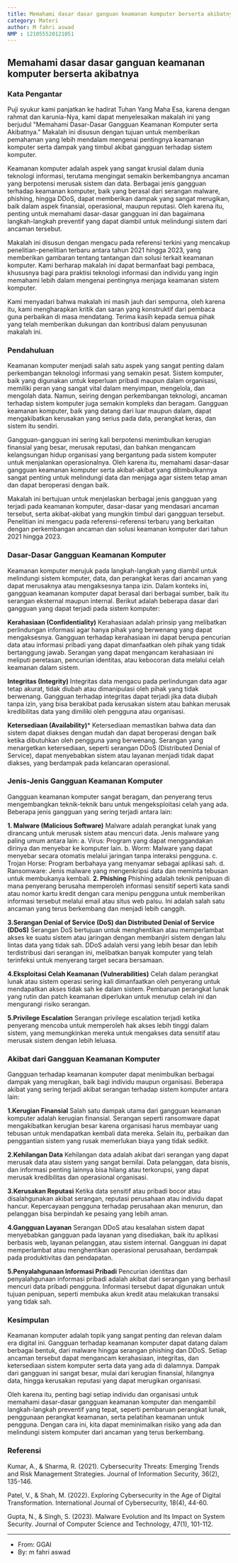 ```yaml
---
title: Memahami dasar dasar ganguan keamanan komputer berserta akibatnya
category: Materi
author: M fahri aswad
NMP : 121055520121051
---
```


## Memahami dasar dasar ganguan keamanan komputer berserta akibatnya

### Kata Pengantar
Puji syukur kami panjatkan ke hadirat Tuhan Yang Maha Esa, karena dengan rahmat dan karunia-Nya, kami dapat menyelesaikan makalah ini yang berjudul "Memahami Dasar-Dasar Gangguan Keamanan Komputer serta Akibatnya." Makalah ini disusun dengan tujuan untuk memberikan pemahaman yang lebih mendalam mengenai pentingnya keamanan komputer serta dampak yang timbul akibat gangguan terhadap sistem komputer.

Keamanan komputer adalah aspek yang sangat krusial dalam dunia teknologi informasi, terutama mengingat semakin berkembangnya ancaman yang berpotensi merusak sistem dan data. Berbagai jenis gangguan terhadap keamanan komputer, baik yang berasal dari serangan malware, phishing, hingga DDoS, dapat memberikan dampak yang sangat merugikan, baik dalam aspek finansial, operasional, maupun reputasi. Oleh karena itu, penting untuk memahami dasar-dasar gangguan ini dan bagaimana langkah-langkah preventif yang dapat diambil untuk melindungi sistem dari ancaman tersebut.

Makalah ini disusun dengan mengacu pada referensi terkini yang mencakup penelitian-penelitian terbaru antara tahun 2021 hingga 2023, yang memberikan gambaran tentang tantangan dan solusi terkait keamanan komputer. Kami berharap makalah ini dapat bermanfaat bagi pembaca, khususnya bagi para praktisi teknologi informasi dan individu yang ingin memahami lebih dalam mengenai pentingnya menjaga keamanan sistem komputer.

Kami menyadari bahwa makalah ini masih jauh dari sempurna, oleh karena itu, kami mengharapkan kritik dan saran yang konstruktif dari pembaca guna perbaikan di masa mendatang. Terima kasih kepada semua pihak yang telah memberikan dukungan dan kontribusi dalam penyusunan makalah ini.

### Pendahuluan

Keamanan komputer menjadi salah satu aspek yang sangat penting dalam perkembangan teknologi informasi yang semakin pesat. Sistem komputer, baik yang digunakan untuk keperluan pribadi maupun dalam organisasi, memiliki peran yang sangat vital dalam menyimpan, mengelola, dan mengolah data. Namun, seiring dengan perkembangan teknologi, ancaman terhadap sistem komputer juga semakin kompleks dan beragam. Gangguan keamanan komputer, baik yang datang dari luar maupun dalam, dapat mengakibatkan kerusakan yang serius pada data, perangkat keras, dan sistem itu sendiri.

Gangguan-gangguan ini sering kali berpotensi menimbulkan kerugian finansial yang besar, merusak reputasi, dan bahkan mengancam kelangsungan hidup organisasi yang bergantung pada sistem komputer untuk menjalankan operasionalnya. Oleh karena itu, memahami dasar-dasar gangguan keamanan komputer serta akibat-akibat yang ditimbulkannya sangat penting untuk melindungi data dan menjaga agar sistem tetap aman dan dapat beroperasi dengan baik.

Makalah ini bertujuan untuk menjelaskan berbagai jenis gangguan yang terjadi pada keamanan komputer, dasar-dasar yang mendasari ancaman tersebut, serta akibat-akibat yang mungkin timbul dari gangguan tersebut. Penelitian ini mengacu pada referensi-referensi terbaru yang berkaitan dengan perkembangan ancaman dan solusi keamanan komputer dari tahun 2021 hingga 2023.

### Dasar-Dasar Gangguan Keamanan Komputer

Keamanan komputer merujuk pada langkah-langkah yang diambil untuk melindungi sistem komputer, data, dan perangkat keras dari ancaman yang dapat merusaknya atau mengaksesnya tanpa izin. Dalam konteks ini, gangguan keamanan komputer dapat berasal dari berbagai sumber, baik itu serangan eksternal maupun internal. Berikut adalah beberapa dasar dari gangguan yang dapat terjadi pada sistem komputer:

**Kerahasiaan (Confidentiality)**
Kerahasiaan adalah prinsip yang melibatkan perlindungan informasi agar hanya pihak yang berwenang yang dapat mengaksesnya. Gangguan terhadap kerahasiaan ini dapat berupa pencurian data atau informasi pribadi yang dapat dimanfaatkan oleh pihak yang tidak bertanggung jawab. Serangan yang dapat mengancam kerahasiaan ini meliputi peretasan, pencurian identitas, atau kebocoran data melalui celah keamanan dalam sistem.

**Integritas (Integrity)**
Integritas data mengacu pada perlindungan data agar tetap akurat, tidak diubah atau dimanipulasi oleh pihak yang tidak berwenang. Gangguan terhadap integritas dapat terjadi jika data diubah tanpa izin, yang bisa berakibat pada kerusakan sistem atau bahkan merusak kredibilitas data yang dimiliki oleh pengguna atau organisasi.

**Ketersediaan (Availability)***
Ketersediaan memastikan bahwa data dan sistem dapat diakses dengan mudah dan dapat beroperasi dengan baik ketika dibutuhkan oleh pengguna yang berwenang. Serangan yang menargetkan ketersediaan, seperti serangan DDoS (Distributed Denial of Service), dapat menyebabkan sistem atau layanan menjadi tidak dapat diakses, yang berdampak pada kelancaran operasional.

### Jenis-Jenis Gangguan Keamanan Komputer
Gangguan keamanan komputer sangat beragam, dan penyerang terus mengembangkan teknik-teknik baru untuk mengeksploitasi celah yang ada. Beberapa jenis gangguan yang sering terjadi antara lain:

**1. Malware (Malicious Software)**
Malware adalah perangkat lunak yang dirancang untuk merusak sistem atau mencuri data. Jenis malware yang paling umum antara lain:
a. Virus: Program yang dapat menggandakan dirinya dan menyebar ke komputer lain.
b. Worm: Malware yang dapat menyebar secara otomatis melalui jaringan tanpa interaksi pengguna.
c. Trojan Horse: Program berbahaya yang menyamar sebagai aplikasi sah.
d. Ransomware: Jenis malware yang mengenkripsi data dan meminta tebusan untuk membukanya kembali.
**2. Phishing**
Phishing adalah teknik penipuan di mana penyerang berusaha memperoleh informasi sensitif seperti kata sandi atau nomor kartu kredit dengan cara menipu pengguna untuk memberikan informasi tersebut melalui email atau situs web palsu. Ini adalah salah satu ancaman yang terus berkembang dan menjadi lebih canggih.

 **3.Serangan Denial of Service (DoS) dan Distributed Denial of Service (DDoS)**
Serangan DoS bertujuan untuk menghentikan atau memperlambat akses ke suatu sistem atau jaringan dengan membanjiri sistem dengan lalu lintas data yang tidak sah. DDoS adalah versi yang lebih besar dan lebih terdistribusi dari serangan ini, melibatkan banyak komputer yang telah terinfeksi untuk menyerang target secara bersamaan.

**4.Eksploitasi Celah Keamanan (Vulnerabilities)**
Celah dalam perangkat lunak atau sistem operasi sering kali dimanfaatkan oleh penyerang untuk mendapatkan akses tidak sah ke dalam sistem. Pembaruan perangkat lunak yang rutin dan patch keamanan diperlukan untuk menutup celah ini dan mengurangi risiko serangan.

**5.Privilege Escalation**
Serangan privilege escalation terjadi ketika penyerang mencoba untuk memperoleh hak akses lebih tinggi dalam sistem, yang memungkinkan mereka untuk mengakses data sensitif atau merusak sistem dengan lebih leluasa.
    
### Akibat dari Gangguan Keamanan Komputer
Gangguan terhadap keamanan komputer dapat menimbulkan berbagai dampak yang merugikan, baik bagi individu maupun organisasi. Beberapa akibat yang sering terjadi akibat serangan terhadap sistem komputer antara lain:

**1.Kerugian Finansial**
Salah satu dampak utama dari gangguan keamanan komputer adalah kerugian finansial. Serangan seperti ransomware dapat mengakibatkan kerugian besar karena organisasi harus membayar uang tebusan untuk mendapatkan kembali data mereka. Selain itu, perbaikan dan penggantian sistem yang rusak memerlukan biaya yang tidak sedikit.

**2.Kehilangan Data**
Kehilangan data adalah akibat dari serangan yang dapat merusak data atau sistem yang sangat bernilai. Data pelanggan, data bisnis, dan informasi penting lainnya bisa hilang atau terkorupsi, yang dapat merusak kredibilitas dan operasional organisasi.

**3.Kerusakan Reputasi**
Ketika data sensitif atau pribadi bocor atau disalahgunakan akibat serangan, reputasi perusahaan atau individu dapat hancur. Kepercayaan pengguna terhadap perusahaan akan menurun, dan pelanggan bisa berpindah ke pesaing yang lebih aman.

**4.Gangguan Layanan**
Serangan DDoS atau kesalahan sistem dapat menyebabkan gangguan pada layanan yang disediakan, baik itu aplikasi berbasis web, layanan pelanggan, atau sistem internal. Gangguan ini dapat memperlambat atau menghentikan operasional perusahaan, berdampak pada produktivitas dan pendapatan.

**5.Penyalahgunaan Informasi Pribadi**
Pencurian identitas dan penyalahgunaan informasi pribadi adalah akibat dari serangan yang berhasil mencuri data pribadi pengguna. Informasi tersebut dapat digunakan untuk tujuan penipuan, seperti membuka akun kredit atau melakukan transaksi yang tidak sah.


### Kesimpulan

Keamanan komputer adalah topik yang sangat penting dan relevan dalam era digital ini. Gangguan terhadap keamanan komputer dapat datang dalam berbagai bentuk, dari malware hingga serangan phishing dan DDoS. Setiap ancaman tersebut dapat mengancam kerahasiaan, integritas, dan ketersediaan sistem komputer serta data yang ada di dalamnya. Dampak dari gangguan ini sangat besar, mulai dari kerugian finansial, hilangnya data, hingga kerusakan reputasi yang dapat merugikan organisasi.

Oleh karena itu, penting bagi setiap individu dan organisasi untuk memahami dasar-dasar gangguan keamanan komputer dan mengambil langkah-langkah preventif yang tepat, seperti pembaruan perangkat lunak, penggunaan perangkat keamanan, serta pelatihan keamanan untuk pengguna. Dengan cara ini, kita dapat meminimalkan risiko yang ada dan melindungi sistem komputer dari ancaman yang terus berkembang.


### Referensi

Kumar, A., & Sharma, R. (2021). Cybersecurity Threats: Emerging Trends and Risk Management Strategies. Journal of Information Security, 36(2), 135-146.

Patel, V., & Shah, M. (2022). Exploring Cybersecurity in the Age of Digital Transformation. International Journal of Cybersecurity, 18(4), 44-60.

Gupta, N., & Singh, S. (2023). Malware Evolution and Its Impact on System Security. Journal of Computer Science and Technology, 47(1), 101-112.


---
- From: GGAI
- By: m fahri aswad
